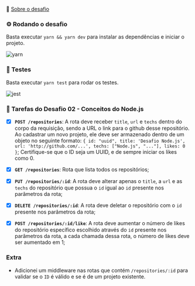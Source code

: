 🚀 [Sobre o desafio](README_ABOUT.md)

### ⚙️ Rodando o desafio

Basta executar `yarn && yarn dev` para instalar as dependências e iniciar o projeto.

![yarn](https://user-images.githubusercontent.com/28319535/79054700-74946700-7c1d-11ea-89aa-4323419b0887.png)

### 🔬 Testes

Basta executar `yarn test` para rodar os testes.

![jest](https://user-images.githubusercontent.com/28319535/79054687-4c0c6d00-7c1d-11ea-882d-125d0e76d4c7.png)

### 📌 Tarefas do Desafio 02 - Conceitos do Node.js

- [x] **`POST /repositories`**: A rota deve receber `title`, `url` e `techs` dentro do corpo da requisição, sendo a URL o link para o github desse repositório. Ao cadastrar um novo projeto, ele deve ser armazenado dentro de um objeto no seguinte formato: `{ id: "uuid", title: 'Desafio Node.js', url: 'http://github.com/...', techs: ["Node.js", "..."], likes: 0 }`; Certifique-se que o ID seja um UUID, e de sempre iniciar os likes como 0.
- [x] **`GET /repositories`**: Rota que lista todos os repositórios;
- [x] **`PUT /repositories/:id`**: A rota deve alterar apenas o `title`, a `url` e as `techs` do repositório que possua o `id` igual ao `id` presente nos parâmetros da rota;
- [x] **`DELETE /repositories/:id`**: A rota deve deletar o repositório com o `id` presente nos parâmetros da rota;
- [x] **`POST /repositories/:id/like`**: A rota deve aumentar o número de likes do repositório específico escolhido através do `id` presente nos parâmetros da rota, a cada chamada dessa rota, o número de likes deve ser aumentado em 1;


### Extra

- Adicionei um middleware nas rotas que contém `/repositories/:id` para validar se o `ID` é válido e se é de um projeto existente.
